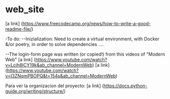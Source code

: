 # web_site

[a link] (https://www.freecodecamp.org/news/how-to-write-a-good-readme-file/)


-To do:
--Inizialization: Need to create a virtual environment, with Docker &/or poetry, in order to solve dependencies ....

--The login-form page was written (or copied!) from this videos of "Modern Web"
[a link] (https://www.youtube.com/watch?v=Lcih8lCY19k&ab_channel=ModernWeb)
[a link] (https://www.youtube.com/watch?v=I3ZNqmPBOPQ&t=154s&ab_channel=ModernWeb)


Para ver la organizacion del proyecto:
[a link] (https://docs.python-guide.org/writing/structure/)
